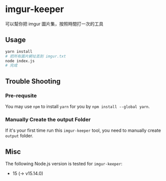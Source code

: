# imgur-keeper
可以幫你把 imgur 圖片集，按照時間打一次的工具

## Usage

```bash
yarn install
# 把所有圖片網址丟到 imgur.txt
node index.js
# 完成
```

## Trouble Shooting
### Pre-requsite
You may use `npm` to install `yarn` for you by `npm install --global yarn`.

### Manually Create the output Folder
If it's your first time run this `imgur-keeper` tool, you need to manually create `output` folder.

## Misc
The following Node.js version is tested for `imgur-keeper`:

  - 15 (-> v15.14.0)

